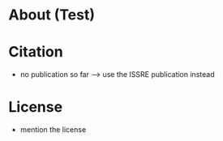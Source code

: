 # About (Test)

# Citation
- no publication so far --> use the ISSRE publication instead

# License
- mention the license
